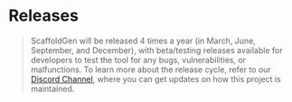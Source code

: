 # Releases

> ScaffoldGen will be released 4 times a year (in March, June, September, and December), with beta/testing releases available for developers to test the tool for any bugs, vulnerabilities, or malfunctions. To learn more about the release cycle, refer to our [Discord Channel](https://discord.gg/4Jvs7vusND), where you can get updates on how this project is maintained.
